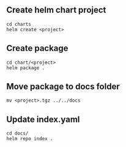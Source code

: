 ## Create helm chart project
```
cd charts
helm create <project>
```

## Create package
```
cd chart/<project>
helm package .
```

## Move package to docs folder
```
mv <project>.tgz ../../docs
```

## Update index.yaml
```
cd docs/
helm repo index .
```
